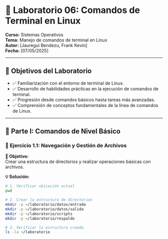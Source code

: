 # 🧪 Laboratorio 06: Comandos de Terminal en Linux

**Curso:** Sistemas Operativos  
**Tema:** Manejo de comandos de terminal en Linux  
**Autor:** [Jauregui Bendezu, Frank Kevin]  
**Fecha:** [07/05/2025]

---

## 🎯 Objetivos del Laboratorio

- ✅ Familiarización con el entorno de terminal de Linux.  
- ✅ Desarrollo de habilidades prácticas en la ejecución de comandos de terminal.  
- ✅ Progresión desde comandos básicos hasta tareas más avanzadas.  
- ✅ Comprensión de conceptos fundamentales de la línea de comandos de Linux.

---

## 🧩 Parte I: Comandos de Nivel Básico

### 📁 Ejercicio 1.1: Navegación y Gestión de Archivos

**🎯 Objetivo:**  
Crear una estructura de directorios y realizar operaciones básicas con archivos.

**💡 Solución:**

```bash
# 1. Verificar ubicación actual
pwd

# 2. Crear la estructura de directorios
mkdir -p ~/laboratorio/datos/entrada
mkdir -p ~/laboratorio/datos/salida
mkdir -p ~/laboratorio/scripts
mkdir -p ~/laboratorio/respaldo

# 3. Verificar la estructura creada
ls -la ~/laboratorio













